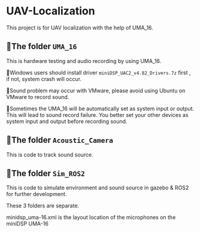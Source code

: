# UAV-Localization
This project is for UAV localization with the help of UMA_16.

## 📁The folder `UMA_16` 
This is hardware testing and audio recording by using UMA_16. 

📣Windows users should install driver `miniDSP_UAC2_v4.82_Drivers.7z` first , if not, system crash will occur.

📣Sound problem may occur with VMware, please avoid using Ubuntu on VMware to record sound.

📣Sometimes the UMA_16 will be automatically set as system input or output. This will lead to sound record failure. You better set your other devices as system input and output before recording sound.


## 📁The folder `Acoustic_Camera` 
This is code to track sound source.

## 📁The folder `Sim_ROS2` 
This is code to simulate environment and sound source in gazebo & ROS2 for further development.


These 3 folders are separate.

minidsp_uma-16.xml is the layout location of the microphones on the miniDSP UMA-16